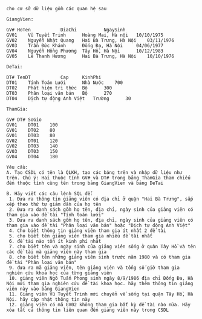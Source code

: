     cho cơ sở dữ liệu gồm các quan hệ sau
    
    GiangVien:
    
    GV#	HoTen			DiaChi			NgaySinh
    GV01	Vũ Tuyết Trinh		Hoàng Mai, Hà nội	10/10/1975
    GV02	Nguyễn Nhật Quang	Hai Bà Trưng, Hà Nội	03/11/1976
    GV03	Trần Đức Khánh		Đống Đa, Hà Nội		04/06/1977
    GV04	Nguyễn Hồng Phương	Tây Hồ, Hà Nội		10/12/1983
    GV05	Lê Thanh Hương		Hai Bà Trưng, Hà Nội	10/10/1976
    
    DeTai:
    
    DT#	TenDT			Cap		KinhPhi
    DT01	Tính Toán Lưới		Nhà Nước	700
    DT02	Phát hiện tri thức	Bộ		300
    DT03	Phân loại văn bản	Bộ		270
    DT04	Dịch tự động Anh Việt	Trường		30
    
    ThamGia:
    	
    GV#	DT#	SoGio
    GV01	DT01	100
    GV01	DT02	80
    GV01	DT03	80
    GV02	DT01	120
    GV02	DT03	140
    GV03	DT03	150
    GV04	DT04	180
    
    Yêu cầu:
    A. Tạo CSDL có tên là QLKH, tạo các bảng trên và nhập dữ liệu như trên. Chú ý: Hai thuộc tính GV# và DT# trong bảng ThamGia tham chiếu đến thuộc tính cùng tên trong bảng GiangVien và bảng DeTai
    
    B. Hãy viết các câu lệnh SQL để:
     1. Đưa ra thông tin giảng viên có địa chỉ ở quận "Hai Bà Trưng", sắp xếp theo thứ tự giảm dần của họ tên
     2. Đưa ra danh sách gồm họ tên, địa chỉ, ngày sinh của giảng viên có tham gia vào đề tài "Tính toán lưới"
     3. Đưa ra danh sách gồm họ tên, địa chỉ, ngày sinh của giảng viên có tham gia vào đề tài "Phân loại văn bản" hoặc "Dịch tự động Anh Việt"
     4. Cho biết thông tin giảng viên tham gia ít nhất 2 đề tài
     5. cho biết tên giảng viên tham gia nhiều đề tài nhất
     6. đề tài nào tốn ít kinh phí nhất 
     7. cho biết tên và ngày sinh của giảng viên sống ở quân Tây Hồ và tên các đề tài mà giảng viên này tham gia 
     8. cho biết tên những giảng viên sinh trước năm 1980 và có tham gia đề tài "Phân loại văn bản" 
     9. đưa ra mã giảng viên, tên giảng viên và tổng số giờ tham gia nghiên cứu khoa học của từng giảng viên
     10. giảng viên Ngô Tuấn Phong sinh ngày 8/9/1986 địa chỉ Đống Đa, Hà Nội mới tham gia nghiên cứu đề tài khoa học. hãy thêm thông tin giảng viên này vào bảng GiangVien
     11. Giảng viên Vũ Tuyết Trinh mới chuyển về sống tại quận Tây Hồ, Hà Nội. hãy cập nhật thông tin này
     12. giảng viên có mã GV02 không tham gia bất kỳ đề tài nào nữa. Hãy xóa tất cả thông tin liên quan đến giảng viên này trong CSDL
    
    
    
    
    
    
